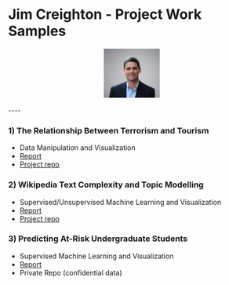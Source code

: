 # Jim Creighton - Project Work Samples
<p align="center">
  <img src="assets\Jim%20Creighton.jpg" height="100px"/>
</p>
----
  
### 1) The Relationship Between Terrorism and Tourism  
* Data Manipulation and Visualization  
* [Report](assets\Terrorism_Tourism_Final_Report.pdf)  
* [Project repo](https://github.com/jimcreighton/milestone-project)  
  
### 2) Wikipedia Text Complexity and Topic Modelling  
* Supervised/Unsupervised Machine Learning and Visualization  
* [Report](assets\Wikipedia_Text.pdf)  
* [Project repo](https://github.com/jimcreighton/ai_and_jim_siads694)  
  
### 3) Predicting At-Risk Undergraduate Students  
* Supervised Machine Learning and Visualization  
* [Report](assets\Predicting_At-Risk_Students.pdf)  
* Private Repo (confidential data)  
